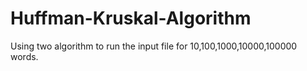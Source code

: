 # Huffman-Kruskal-Algorithm
Using two algorithm to run the input file for 10,100,1000,10000,100000 words.
